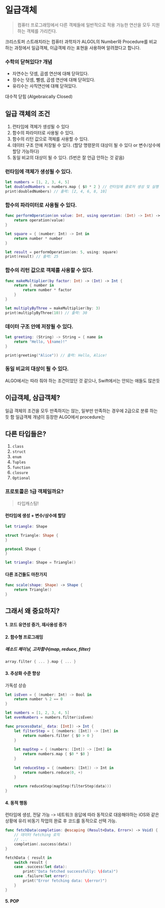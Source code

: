 일급객체
===



> 컴퓨터 프로그래밍에서 다른 객체들에 일반적으로 적용 가능한 연산을 모두 지원하는 객체를 가리킨다.

크리스토퍼 스트래치라는 컴퓨터 과학자가 ALGOL의 Number와 Procedure를 비교하는 과정에서 일급객체, 이급객체 라는 표현을 사용하며 알려졌다고 합니다. 

### 수학의 닫혀있다? 개념

- 자연수는 덧셈, 곱셈 연산에 대해 닫혀있다. 
- 정수는 덧셈, 뺄셈, 곱셈 연산에 대해 닫혀있다.
- 유리수는 사칙연산에 대해 닫혀있다. 

대수적 닫힘 (Algebraically Closed)

## 일급 객체의 조건 

1. 런타임에 객체가 생성될 수 있다
2. 함수의 파라미터로 사용될 수 있다.
3. 함수의 리턴 값으로 객체를 사용할 수 있다. 
4. 데이터 구조 안에 저장될 수 있다. (할당 명령문의 대상이 될 수 있다 or 변수/상수에 할당 가능하다)
5. 동일 비교의 대상이 될 수 있다. (5번은 잘 언급 안하는 것 같음)

### 런타임에 객체가 생성될 수 있다.

```swift
let numbers = [1, 2, 3, 4, 5]
let doubledNumbers = numbers.map { $0 * 2 } // 런타임에 클로저 생성 및 실행
print(doubledNumbers) // 출력: [2, 4, 6, 8, 10]

```
### 함수의 파라미터로 사용될 수 있다.

```swift 
func performOperation(on value: Int, using operation: (Int) -> Int) -> Int {
    return operation(value)
}

let square = { (number: Int) -> Int in
    return number * number
}

let result = performOperation(on: 5, using: square)
print(result) // 출력: 25

```
### 함수의 리턴 값으로 객체를 사용할 수 있다. 

```swift
func makeMultiplier(by factor: Int) -> (Int) -> Int {
    return { number in
        return number * factor
    }
}

let multiplyByThree = makeMultiplier(by: 3)
print(multiplyByThree(10)) // 출력: 30

```
### 데이터 구조 안에 저장될 수 있다. 

```swift
let greeting: (String) -> String = { name in
    return "Hello, \(name)!"
}

print(greeting("Alice")) // 출력: Hello, Alice!

```

### 동일 비교의 대상이 될 수 있다. 
ALGO에서는 따라 줘야 하는 조건이었던 것 같으나, Swift에서는 안되는 애들도 많은듯

## 이급객체, 삼급객체?
일급 객체의 조건을 모두 만족하지는 않는, 일부만 만족하는 경우에 2급으로 분류 하는 듯 함
일급객체 개념이 등장한 ALGO에서 procedure는 

## 다른 타입들은?
1. `class`
2. `struct`
3. `enum`
4. `Tuples`
5. `function`
6. `closure`
7. `Optional`

### 프로토콜은 1급 객체일까요?

> 타입캐스팅! 

#### 런타임에 생성 + 변수/상수에 할당 

```swift
let triangle: Shape
```

```swift
struct Triangle: Shape {
}

protocol Shape {
}
```

```swift
let triangle: Shape = Triangle()
```
#### 다른 조건들도 마찬가지
```swift
func scale(shape: Shape) -> Shape {
	return Triangle()
}
```



## 그래서 왜 중요하지?

#### 1. 코드 유연성 증가, 재사용성 증가

#### 2. 함수형 프로그래밍
##### 메소드 체이닝, 고차함수(map, reduce, filter)

```swift
array.filter { ... }.map { ... }
```

#### 3. 추상화 수준 향상

가독성 상승
```swift
let isEven = { (number: Int) -> Bool in
    return number % 2 == 0
}

let numbers = [1, 2, 3, 4, 5]
let evenNumbers = numbers.filter(isEven)

```

```swift
func processData(_ data: [Int]) -> Int {
    let filterStep = { (numbers: [Int]) -> [Int] in
        return numbers.filter { $0 > 0 }
    }
    
    let mapStep = { (numbers: [Int]) -> [Int] in
        return numbers.map { $0 * $0 }
    }
    
    let reduceStep = { (numbers: [Int]) -> Int in
        return numbers.reduce(0, +)
    }
    
    return reduceStep(mapStep(filterStep(data)))
}
```
#### 4. 동적 행동

런타임에 생성, 전달 가능 -> 네트워크 응답에 따라 동적으로 대응해야하는 iOS와 같은 상황에 유리
비동기 작업의 완료 후 코드를 동적으로 선택 가능.

```swift
func fetchData(completion: @escaping (Result<Data, Error>) -> Void) {
    // 데이터 fetching 로직
    // ...
    completion(.success(data))
}

fetchData { result in
    switch result {
    case .success(let data):
        print("Data fetched successfully: \(data)")
    case .failure(let error):
        print("Error fetching data: \(error)")
    }
}

```
#### 5. POP

